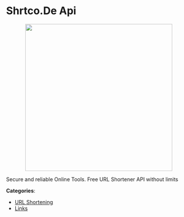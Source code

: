 # Shrtco.De Api
<p align="center">
    <img width="400" src="https://raw.githubusercontent.com/apis-list/apis-list/apis/shrtco-de-api/logo_256x256.png" />
</p>

Secure and reliable Online Tools. Free URL Shortener API without limits



**Categories**:
- [URL Shortening](https://github.com/apis-list/apis-list#url-shortening)
- [Links](https://github.com/apis-list/apis-list#links)





